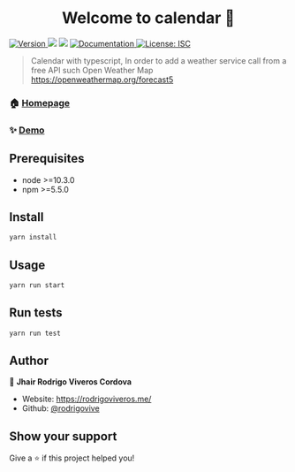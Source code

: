 <h1 align="center">Welcome to calendar 👋</h1>
<p>
  <a href="https://www.npmjs.com/package/calendar" target="_blank">
    <img alt="Version" src="https://img.shields.io/npm/v/calendar.svg">
  </a>
  <img src="https://img.shields.io/badge/node-%3E%3D10.3.0-blue.svg" />
  <img src="https://img.shields.io/badge/npm-%3E%3D5.5.0-blue.svg" />
  <a href="https://github.com/rodrigovive/calendar-app#readme" target="_blank">
    <img alt="Documentation" src="https://img.shields.io/badge/documentation-yes-brightgreen.svg" />
  </a>
  <a href="#" target="_blank">
    <img alt="License: ISC" src="https://img.shields.io/badge/License-ISC-yellow.svg" />
  </a>
</p>

> Calendar with typescript, In order to add a weather service call from a free API such Open Weather Map https://openweathermap.org/forecast5

### 🏠 [Homepage](https://rodrigovive.github.io/calendar-app/)

### ✨ [Demo](https://rodrigovive.github.io/calendar-app/)

## Prerequisites

- node >=10.3.0
- npm >=5.5.0

## Install

```sh
yarn install
```

## Usage

```sh
yarn run start
```

## Run tests

```sh
yarn run test
```

## Author

👤 **Jhair Rodrigo Viveros Cordova**

* Website: https://rodrigoviveros.me/
* Github: [@rodrigovive](https://github.com/rodrigovive)

## Show your support

Give a ⭐️ if this project helped you!

